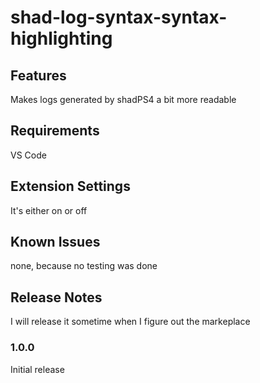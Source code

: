 # shad-log-syntax-syntax-highlighting

## Features

Makes logs generated by shadPS4 a bit more readable

## Requirements

VS Code

## Extension Settings

It's either on or off

## Known Issues

none, because no testing was done

## Release Notes

I will release it sometime when I figure out the markeplace

### 1.0.0

Initial release